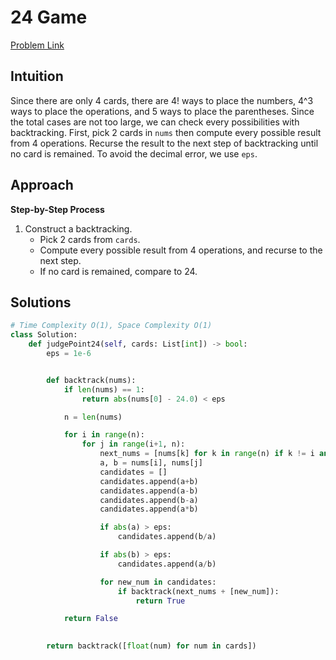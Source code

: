 **24 Game**
=
[Problem Link](https://leetcode.com/problems/24-game/description)

## Intuition
Since there are only 4 cards, there are 4! ways to place the numbers, 4^3 ways to place the operations, and 5 ways 
to place the parentheses. Since the total cases are not too large, we can check every possibilities with backtracking. 
First, pick 2 cards in `nums` then compute every possible result from 4 operations. Recurse the result to the next 
step of backtracking until no card is remained. To avoid the decimal error, we use `eps`.

## Approach
**Step-by-Step Process**

1. Construct a backtracking.
    - Pick 2 cards from `cards`.
    - Compute every possible result from 4 operations, and recurse to the next step.
    - If no card is remained, compare to 24.
  
## Solutions
```python
# Time Complexity O(1), Space Complexity O(1)
class Solution:
    def judgePoint24(self, cards: List[int]) -> bool:
        eps = 1e-6


        def backtrack(nums):
            if len(nums) == 1:
                return abs(nums[0] - 24.0) < eps

            n = len(nums)

            for i in range(n):
                for j in range(i+1, n):
                    next_nums = [nums[k] for k in range(n) if k != i and k != j]
                    a, b = nums[i], nums[j]
                    candidates = []
                    candidates.append(a+b)
                    candidates.append(a-b)
                    candidates.append(b-a)
                    candidates.append(a*b)

                    if abs(a) > eps:
                        candidates.append(b/a)

                    if abs(b) > eps:
                        candidates.append(a/b)

                    for new_num in candidates:
                        if backtrack(next_nums + [new_num]):
                            return True

            return False

        
        return backtrack([float(num) for num in cards])
```
